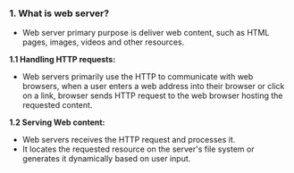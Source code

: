 
### 1. What is web server?

* Web server primary purpose is deliver web content, such as HTML pages, images, videos and other resources.

**1.1 Handling HTTP requests:**
* Web servers primarily use the HTTP to communicate with web browsers, when a user enters a web address into their browser or click on a link, browser sends HTTP request to the web browser hosting the requested content.

**1.2 Serving Web content:** 
* Web servers receives the HTTP request and processes it.
* It locates the requested resource on the server's file system or generates it dynamically based on user input.

